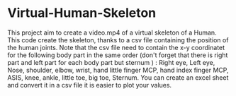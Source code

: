 # Virtual-Human-Skeleton
This project aim to create a video.mp4 of a virtual skeleton of a Human. This code create the skeleton, thanks to a csv file containing the position of the human joints.
Note that the csv file need to contain the x-y coordinatet for the following body part in the same order (don't forget that there is right part and left part for each body part but sternum ) : Right eye, Left eye, Nose, shoulder, elbow, wrist, hand little finger MCP, hand index finger MCP, ASIS, knee, ankle, little toe, big toe, Sternum. 
You can create an excel sheet and convert it in a csv file it is easier to plot your values.

